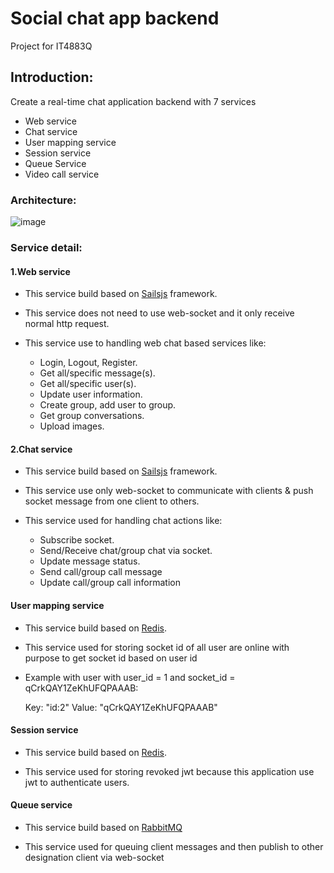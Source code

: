 # Social chat app backend
Project for IT4883Q

## Introduction:
Create a real-time chat application backend with 7 services
  - Web service
  - Chat service
  - User mapping service
  - Session service
  - Queue Service
  - Video call service
  
### Architecture:


![image](https://user-images.githubusercontent.com/103374580/177462179-d9bf1e82-b52d-4ea0-80f5-58b75ead6e59.png)


### Service detail:
  #### 1.Web service
  - This service build based on [Sailsjs](https://github.com/balderdashy/seed/blob/master/README.md) framework.
  
  - This service does not need to use web-socket and it only receive normal http request.
  
  - This service use to handling web chat based services like: 
  
    - Login, Logout, Register.
    - Get all/specific message(s).
    - Get all/specific user(s).
    - Update user information.
    - Create group, add user to group.
    - Get group conversations.
    - Upload images.
    
  
  #### 2.Chat service
  - This service build based on [Sailsjs](https://github.com/balderdashy/seed/blob/master/README.md) framework.

  - This service use only web-socket to communicate with clients & push socket message from one client to others.
    
  - This service used for handling chat actions like:
  
    - Subscribe socket.
    - Send/Receive chat/group chat via socket.
    - Update message status.
    - Send call/group call message
    - Update call/group call information
    
  #### User mapping service
  - This service build based on [Redis](https://redis.io/).
  
  - This service used for storing socket id of all user are online with purpose to get socket id based on user id
  
  - Example with user with user_id = 1 and socket_id = qCrkQAY1ZeKhUFQPAAAB:
  
    Key: "id:2" Value: "qCrkQAY1ZeKhUFQPAAAB" 
    
  #### Session service
  - This service build based on [Redis](https://redis.io/).
  
  - This service used for storing revoked jwt because this application use jwt to authenticate users.
  
  #### Queue service
  - This service build based on [RabbitMQ](https://www.rabbitmq.com/)
  
  - This service used for queuing client messages and then publish to other designation client via web-socket
  
